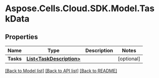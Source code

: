 # Aspose.Cells.Cloud.SDK.Model.TaskData
## Properties

Name | Type | Description | Notes
------------ | ------------- | ------------- | -------------
**Tasks** | [**List&lt;TaskDescription&gt;**](TaskDescription.md) |  | [optional] 

[[Back to Model list]](../README.md#documentation-for-models) [[Back to API list]](../README.md#documentation-for-api-endpoints) [[Back to README]](../README.md)

